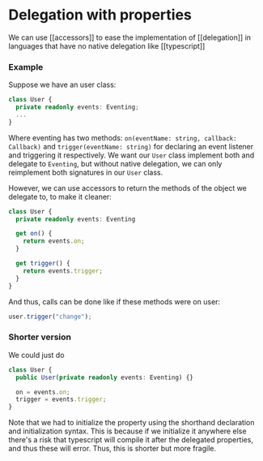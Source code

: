# Delegation with properties
We can use [[accessors]] to ease the implementation of [[delegation]] in languages that have no native delegation like [[typescript]]

### Example
Suppose we have an user class:

```ts
class User {
  private readonly events: Eventing;
  ...
}
```

Where eventing has two methods: `on(eventName: string, callback: Callback)` and `trigger(eventName: string)` for declaring an event listener and triggering it respectively. We want our `User` class implement both and delegate to `Eventing`, but without native delegation, we can only reimplement both signatures in our `User` class.

However, we can use accessors to return the methods of the object we delegate to, to make it cleaner:

```ts
class User {
  private readonly events: Eventing

  get on() {
    return events.on;
  }

  get trigger() {
    return events.trigger;
  }
}
```

And thus, calls can be done like if these methods were on user:

```ts
user.trigger("change");
```

### Shorter version
We could just do

```ts
class User {
  public User(private readonly events: Eventing) {}

  on = events.on;
  trigger = events.trigger;
}
```

Note that we had to initialize the property using the shorthand declaration and initialization syntax. This is because if we initialize it anywhere else there's a risk that typescript will compile it after the delegated properties, and thus these will error. Thus, this is shorter but more fragile.
